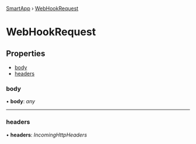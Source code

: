 [SmartApp](../classes/_smart_app_d_.smartapp.md) ›  [WebHookRequest](_smart_app_d_.webhookrequest.md)
# WebHookRequest
## Properties

* [body](_smart_app_d_.webhookrequest.md#body)
* [headers](_smart_app_d_.webhookrequest.md#headers)


###  body

• **body**: *any*

___

###  headers

• **headers**: *IncomingHttpHeaders*

